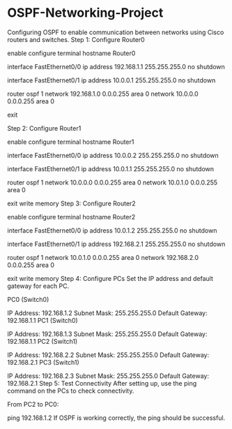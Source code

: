 # OSPF-Networking-Project
Configuring OSPF to enable communication between networks using Cisco routers and switches.
Step 1: Configure Router0

enable
configure terminal
hostname Router0

interface FastEthernet0/0
 ip address 192.168.1.1 255.255.255.0
 no shutdown

interface FastEthernet0/1
 ip address 10.0.0.1 255.255.255.0
 no shutdown

router ospf 1
 network 192.168.1.0 0.0.0.255 area 0
 network 10.0.0.0 0.0.0.255 area 0

exit

Step 2: Configure Router1

enable
configure terminal
hostname Router1

interface FastEthernet0/0
 ip address 10.0.0.2 255.255.255.0
 no shutdown

interface FastEthernet0/1
 ip address 10.0.1.1 255.255.255.0
 no shutdown

router ospf 1
 network 10.0.0.0 0.0.0.255 area 0
 network 10.0.1.0 0.0.0.255 area 0

exit
write memory
Step 3: Configure Router2

enable
configure terminal
hostname Router2

interface FastEthernet0/0
 ip address 10.0.1.2 255.255.255.0
 no shutdown

interface FastEthernet0/1
 ip address 192.168.2.1 255.255.255.0
 no shutdown

router ospf 1
 network 10.0.1.0 0.0.0.255 area 0
 network 192.168.2.0 0.0.0.255 area 0

exit
write memory
Step 4: Configure PCs
Set the IP address and default gateway for each PC.

PC0 (Switch0)

IP Address: 192.168.1.2
Subnet Mask: 255.255.255.0
Default Gateway: 192.168.1.1
PC1 (Switch0)

IP Address: 192.168.1.3
Subnet Mask: 255.255.255.0
Default Gateway: 192.168.1.1
PC2 (Switch1)

IP Address: 192.168.2.2
Subnet Mask: 255.255.255.0
Default Gateway: 192.168.2.1
PC3 (Switch1)

IP Address: 192.168.2.3
Subnet Mask: 255.255.255.0
Default Gateway: 192.168.2.1
Step 5: Test Connectivity
After setting up, use the ping command on the PCs to check connectivity.

From PC2 to PC0:

ping 192.168.1.2
If OSPF is working correctly, the ping should be successful.
